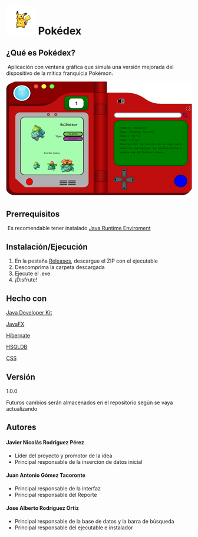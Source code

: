 

# ![25.png](https://github.com/JavierNRP/Wiki_Pokemon/blob/master/src/main/resources/image/pokemon/25.png?raw=true) Pokédex

## ¿Qué es Pokédex?

​	Aplicación con ventana gráfica que simula una versión mejorada del dispositivo de la mítica franquicia Pokémon.



![Captura01.PNG](https://github.com/JavierNRP/Wiki_Pokemon/blob/master/src/main/resources/image/capturas/Captura01.PNG?raw=true)



## Prerrequisitos

​	Es recomendable tener instalado [Java Runtime Enviroment](https://www.java.com/es/download/)



## Instalación/Ejecución

1. En la pestaña [Releases](), descargue el ZIP con el ejecutable
2. Descomprima la carpeta descargada
3. Ejecute el .exe
4. ¡Disfrute!



## Hecho con

[Java Developer Kit](https://www.oracle.com/technetwork/javaj/javase/downloads/index.html)

[JavaFX](https://openjfx.io/)

[Hibernate](http://hibernate.org/)

[HSQLDB](http://hsqldb.org/)

[CSS](https://www.w3schools.com/css/)



## Versión

1.0.0

Futuros cambios serán almacenados en el repositorio según se vaya actualizando





## Autores

#### Javier Nicolás Rodríguez Pérez

- Líder del proyecto y promotor de la idea
- Principal responsable de la inserción de datos inicial

#### Juan Antonio Gómez Tacoronte

- Principal responsable de la interfaz
- Principal responsable del Reporte

#### Jose Alberto Rodríguez Ortiz

* Principal responsable de la base de datos y la barra de búsqueda
* Principal responsable del ejecutable e instalador




